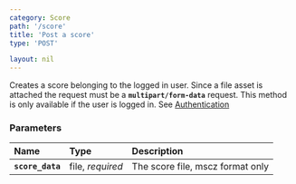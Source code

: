 ```yaml
---
category: Score
path: '/score'
title: 'Post a score'
type: 'POST'

layout: nil
---
```


Creates a score belonging to the logged in user. Since a file asset is attached the request must be a **`multipart/form-data`** request. This method is only available if the user is logged in. See [Authentication](#/authentication)

### Parameters

Name                 | Type                | Description                        | 
:--------------------|:--------------------|:-----------------------------------|
**`score_data`**     | file, _required_    |  The score file, mscz format only  |


